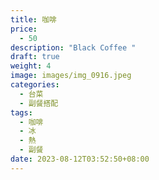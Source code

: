```yaml
---
title: 咖啡
price:
  - 50
description: "Black Coffee "
draft: true
weight: 4
image: images/img_0916.jpeg
categories:
  - 台菜
  - 副餐搭配
tags:
  - 咖啡
  - 冰
  - 熱
  - 副餐
date: 2023-08-12T03:52:50+08:00
---
```


